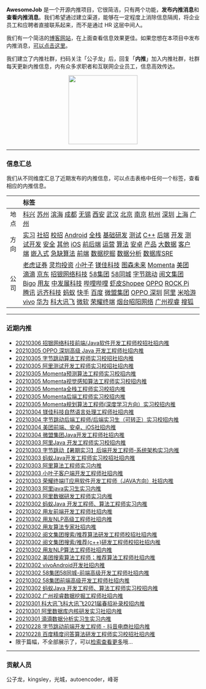 
 

**AwesomeJob** 是一个开源内推项目，它很简洁，只有两个功能，**发布内推消息**和**查看内推消息**。我们希望通过建立渠道，能够在一定程度上消除信息隔阂，将企业员工和应聘者直接联系起来，而不是通过 HR 这层中间人。

我们有一个简洁的[博客网站](https://awesomejob.gitee.io/)，在上面查看信息效果更佳。如果您想在本项目中发布内推消息，[可以点击这里](https://wj.qq.com/s2/8043669/40c0)。

我们建立了内推社群，扫码关注「公子龙」后，回复「**内推**」加入内推社群，社群每天更新内推信息，内有众多求职者和互联网企业员工，信息高效传达。

<div align=center><img src="https://img-blog.csdnimg.cn/20210306220847278.jpg?x-oss-process=type_ZmFuZ3poZW5naGVpdGk,shadow_10,text_aHR0cHM6Ly9ibG9nLmNzZG4ubmV0L0RvSmludGlhbg==,size_16,color_FFFFFF,t_70#pic_center" width="180"/></div>


--- 
### 信息汇总

我们从不同维度汇总了近期发布的内推信息，可以点击表格中任何一个标签，查看相应的内推信息。

||标签|
|:---:|:---|
|地点|[科兴](https://awesomejob.gitee.io/tags/科兴)  [苏州](https://awesomejob.gitee.io/tags/苏州)  [滨海](https://awesomejob.gitee.io/tags/滨海)  [成都](https://awesomejob.gitee.io/tags/成都)  [无锡](https://awesomejob.gitee.io/tags/无锡)  [西安](https://awesomejob.gitee.io/tags/西安)  [武汉](https://awesomejob.gitee.io/tags/武汉)  [北京](https://awesomejob.gitee.io/tags/北京)  [南京](https://awesomejob.gitee.io/tags/南京)  [杭州](https://awesomejob.gitee.io/tags/杭州)  [深圳](https://awesomejob.gitee.io/tags/深圳)  [上海](https://awesomejob.gitee.io/tags/上海)  [广州](https://awesomejob.gitee.io/tags/广州)|
|方向|[实习](https://awesomejob.gitee.io/series/实习)  [社招](https://awesomejob.gitee.io/series/社招)  [校招](https://awesomejob.gitee.io/series/校招)	[Android](https://awesomejob.gitee.io/categories/android)  [全栈](https://awesomejob.gitee.io/categories/全栈)  [基础研发](https://awesomejob.gitee.io/categories/基础研发)  [测试](https://awesomejob.gitee.io/categories/测试)  [C++](https://awesomejob.gitee.io/categories/c++)  [后端](https://awesomejob.gitee.io/categories/后端)  [开发](https://awesomejob.gitee.io/categories/开发)  [测试开发](https://awesomejob.gitee.io/categories/测试开发)  [安全](https://awesomejob.gitee.io/categories/安全)  [其他](https://awesomejob.gitee.io/categories/其他)  [iOS](https://awesomejob.gitee.io/categories/ios)  [前后端](https://awesomejob.gitee.io/categories/前后端)  [运营](https://awesomejob.gitee.io/categories/运营)  [算法](https://awesomejob.gitee.io/categories/算法)  [安卓](https://awesomejob.gitee.io/categories/安卓)  [产品](https://awesomejob.gitee.io/categories/产品)  [大数据](https://awesomejob.gitee.io/categories/大数据)  [客户端](https://awesomejob.gitee.io/categories/客户端)  [嵌入式](https://awesomejob.gitee.io/categories/嵌入式)  [急缺算法](https://awesomejob.gitee.io/categories/急缺算法)  [前端](https://awesomejob.gitee.io/categories/前端)  [数据挖掘](https://awesomejob.gitee.io/categories/数据挖掘)  [数据分析](https://awesomejob.gitee.io/categories/数据分析)  [数据库SRE](https://awesomejob.gitee.io/categories/数据库sre)|
|公司|[老虎证券](https://awesomejob.gitee.io/tags/老虎证券)  [灵均投资](https://awesomejob.gitee.io/tags/灵均投资)  [小叶子](https://awesomejob.gitee.io/tags/小叶子)  [镁佳科技](https://awesomejob.gitee.io/tags/镁佳科技)  [图森未来](https://awesomejob.gitee.io/tags/图森未来)  [Momenta](https://awesomejob.gitee.io/tags/momenta)  [美团](https://awesomejob.gitee.io/tags/美团)  [滴滴](https://awesomejob.gitee.io/tags/滴滴)  [京东](https://awesomejob.gitee.io/tags/京东)  [招银网络科技](https://awesomejob.gitee.io/tags/招银网络科技)  [58集团](https://awesomejob.gitee.io/tags/58集团)  [58同城](https://awesomejob.gitee.io/tags/58同城)  [字节跳动](https://awesomejob.gitee.io/tags/字节跳动)  [阅文集团](https://awesomejob.gitee.io/tags/阅文集团)  [Bigo](https://awesomejob.gitee.io/tags/bigo)  [用友](https://awesomejob.gitee.io/tags/用友)  [中发展科技](https://awesomejob.gitee.io/tags/中发展科技)  [哔哩哔哩](https://awesomejob.gitee.io/tags/哔哩哔哩)  [虾皮Shopee](https://awesomejob.gitee.io/tags/虾皮shopee)  [OPPO](https://awesomejob.gitee.io/tags/oppo)  [ROCK Pi](https://awesomejob.gitee.io/tags/rock-pi)  [腾讯](https://awesomejob.gitee.io/tags/腾讯)  [远齐科技](https://awesomejob.gitee.io/tags/远齐科技)  [蚂蚁](https://awesomejob.gitee.io/tags/蚂蚁)  [快手](https://awesomejob.gitee.io/tags/快手)  [百度](https://awesomejob.gitee.io/tags/百度)  [微盟集团](https://awesomejob.gitee.io/tags/微盟集团)  [OPPO 深圳](https://awesomejob.gitee.io/tags/oppo-深圳)  [阿里](https://awesomejob.gitee.io/tags/阿里)  [米哈游](https://awesomejob.gitee.io/tags/米哈游)  [vivo](https://awesomejob.gitee.io/tags/vivo)  [华为](https://awesomejob.gitee.io/tags/华为)  [科大讯飞](https://awesomejob.gitee.io/tags/科大讯飞)  [微软](https://awesomejob.gitee.io/tags/微软)  [荣耀终端](https://awesomejob.gitee.io/tags/荣耀终端)  [烟台昭阳网络](https://awesomejob.gitee.io/tags/烟台昭阳网络)  [广州视睿](https://awesomejob.gitee.io/tags/广州视睿)  [搜狐](https://awesomejob.gitee.io/tags/搜狐)|
--- 

### 近期内推 
- [20210306  招银网络科技前端/Java软件开发工程师校招社招内推](https://awesomejob.gitee.io/posts/jobs/job_96)
- [20210305  OPPO 深圳高级 Java 开发工程师社招内推](https://awesomejob.gitee.io/posts/jobs/job_95)
- [20210305  字节跳动算法工程师实习校招社招内推](https://awesomejob.gitee.io/posts/jobs/job_94)
- [20210305  阿里测试开发工程师实习校招社招内推](https://awesomejob.gitee.io/posts/jobs/job_93)
- [20210305  Momenta预测算法工程师实习校招内推](https://awesomejob.gitee.io/posts/jobs/job_92)
- [20210305  Momenta视觉感知算法工程师实习校招内推](https://awesomejob.gitee.io/posts/jobs/job_91)
- [20210305  Momenta全栈工程师实习校招内推](https://awesomejob.gitee.io/posts/jobs/job_90)
- [20210305  Momenta后端工程师实习校招内推](https://awesomejob.gitee.io/posts/jobs/job_89)
- [20210305  Momenta规划算法工程师(深度学习方向）实习校招内推](https://awesomejob.gitee.io/posts/jobs/job_88)
- [20210304  镁佳科技自然语言处理工程师社招内推](https://awesomejob.gitee.io/posts/jobs/job_87)
- [20210304  字节跳动后端工程师/后端实习生（可转正）实习校招内推](https://awesomejob.gitee.io/posts/jobs/job_86)
- [20210304  美团前端、安卓、iOS社招内推](https://awesomejob.gitee.io/posts/jobs/job_85)
- [20210304  微盟集团Java开发工程师社招内推](https://awesomejob.gitee.io/posts/jobs/job_84)
- [20210303  阿里Java 开发工程师实习校招内推](https://awesomejob.gitee.io/posts/jobs/job_83)
- [20210303  字节跳动【暑期实习】后端开发工程师-系统架构实习内推](https://awesomejob.gitee.io/posts/jobs/job_82)
- [20210303  蚂蚁Java开发工程师实习校招社招内推](https://awesomejob.gitee.io/posts/jobs/job_81)
- [20210303  阿里算法工程师实习内推](https://awesomejob.gitee.io/posts/jobs/job_80)
- [20210303  小叶子客户端开发工程师社招内推](https://awesomejob.gitee.io/posts/jobs/job_79)
- [20210303  荣耀终端IT应用软件开发工程师（JAVA方向）社招内推](https://awesomejob.gitee.io/posts/jobs/job_78)
- [20210303  阿里java实习生实习内推](https://awesomejob.gitee.io/posts/jobs/job_77)
- [20210303  阿里数据研发工程师实习内推](https://awesomejob.gitee.io/posts/jobs/job_76)
- [20210302  蚂蚁Java 开发工程师、算法工程师实习内推](https://awesomejob.gitee.io/posts/jobs/job_75)
- [20210302  用友前端开发工程师社招内推](https://awesomejob.gitee.io/posts/jobs/job_74)
- [20210302  用友NLP高级工程师社招内推](https://awesomejob.gitee.io/posts/jobs/job_73)
- [20210302  用友算法专家社招内推](https://awesomejob.gitee.io/posts/jobs/job_72)
- [20210302  阅文集团搜索/推荐算法研发工程师校招社招内推](https://awesomejob.gitee.io/posts/jobs/job_71)
- [20210302  阅文集团搜索/推荐(c++)研发工程师校招社招内推](https://awesomejob.gitee.io/posts/jobs/job_70)
- [20210302  用友NLP算法工程师社招内推](https://awesomejob.gitee.io/posts/jobs/job_69)
- [20210302  美团搜索算法工程师；推荐算法工程师社招内推](https://awesomejob.gitee.io/posts/jobs/job_68)
- [20210302  vivoAndroid开发社招内推](https://awesomejob.gitee.io/posts/jobs/job_67)
- [20210302  58集团58同城-前端高级开发工程师社招内推](https://awesomejob.gitee.io/posts/jobs/job_66)
- [20210302  58集团前端高级开发工程师社招内推](https://awesomejob.gitee.io/posts/jobs/job_65)
- [20210302  蚂蚁Java 开发工程师、算法工程师实习校招内推](https://awesomejob.gitee.io/posts/jobs/job_64)
- [20210302  广州视睿数据挖掘工程师社招内推](https://awesomejob.gitee.io/posts/jobs/job_63)
- [20210301  科大讯飞科大讯飞2021届春招补录校招内推](https://awesomejob.gitee.io/posts/jobs/job_62)
- [20210301  阿里数据库内核研发实习社招内推](https://awesomejob.gitee.io/posts/jobs/job_61)
- [20210301  滴滴数据分析实习生实习内推](https://awesomejob.gitee.io/posts/jobs/job_60)
- [20210228  字节跳动前端开发工程师 - 抖音电商社招内推](https://awesomejob.gitee.io/posts/jobs/job_59)
- [20210228  百度精度问答算法研发工程师实习校招社招内推](https://awesomejob.gitee.io/posts/jobs/job_58)
- 限于篇幅，不全部展示了，可以[检索查看更多](https://awesomejob.gitee.io/)哦...
--- 
### 贡献人员
公子龙，kingsley，光城，autoencoder，峰哥